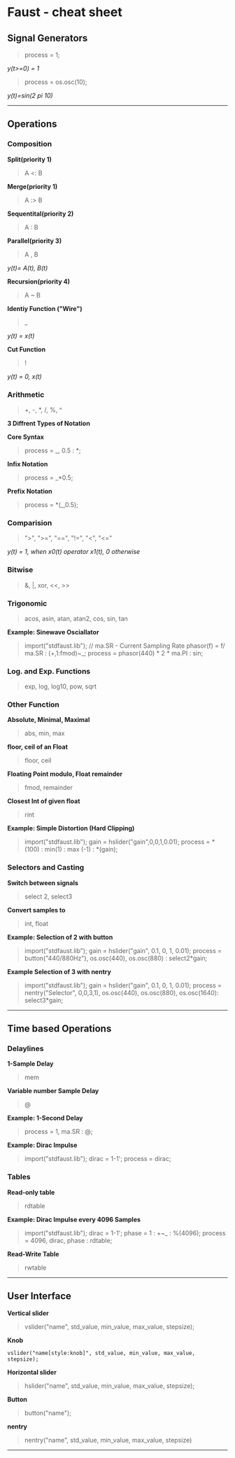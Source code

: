 # Faust - cheat sheet

## Signal Generators

> process = 1;

*y(t>=0) = 1*

> process = os.osc(10);

*y(t)=sin(2 pi 10)*

---

## Operations

### Composition

**Split(priority 1)**

> A <: B

**Merge(priority 1)**

> A :> B

**Sequentital(priority 2)**

> A : B

**Parallel(priority 3)**

> A , B

*y(t)= A(t), B(t)*

**Recursion(priority 4)**

> A ~ B


**Identiy Function ("Wire")**

> _

*y(t) = x(t)*

**Cut Function**

> !

*y(t) = 0, x(t)*


### Arithmetic

> +, -, *, /, %, ^

**3 Diffrent Types of Notation**

**Core Syntax**

> process = _, 0.5 : *;

**Infix Notation**

> process = _*0.5;

**Prefix Notation**

> process = *(_,0.5);

### Comparision

> ">", ">=", "==", "!=", "<", "<="

*y(t) = 1, when x0(t) operator  x1(t), 0 otherwise*

### Bitwise

> &, |, xor, <<, >>

### Trigonomic

> acos, asin, atan, atan2, cos, sin, tan

**Example: Sinewave Osciallator**

>import("stdfaust.lib");
>// ma.SR - Current Sampling Rate
>phasor(f) = f/ ma.SR : (+,1:fmod)~_;
>process = phasor(440) * 2 * ma.PI : sin; 

### Log. and Exp. Functions

> exp, log, log10, pow, sqrt

### Other Function

**Absolute, Minimal, Maximal**
> abs, min, max

**floor, ceil of an Float**
> floor, ceil

**Floating Point modulo, Float remainder**
> fmod, remainder

**Closest Int of given float**
> rint

**Example: Simple Distortion (Hard Clipping)**
> import("stdfaust.lib");
> gain = hslider("gain",0,0,1,0.01);
> process = *(100) : min(1) : max (-1) : *(gain);

### Selectors and Casting

**Switch between signals**
> select 2, select3

**Convert samples to**
> int, float

**Example: Selection of 2 with button**

> import("stdfaust.lib");
> gain = hslider("gain", 0.1, 0, 1, 0.01);
> process = button("440/880Hz"), os.osc(440), os.osc(880) : select2*gain;


**Example Selection of 3 with nentry**

> import("stdfaust.lib");
> gain = hslider("gain", 0.1, 0, 1, 0.01);
> process = nentry("Selector", 0,0,3,1), os.osc(440), os.osc(880), os.osc(1640): select3*gain;

---

## Time based Operations

### Delaylines

**1-Sample Delay**

> mem 

**Variable number Sample Delay** 

> @

**Example: 1-Second Delay**

> process = 1, ma.SR : @;

**Example: Dirac Impulse**

> import("stdfaust.lib");
> dirac = 1-1';
> process = dirac;


### Tables

**Read-only table**

> rdtable

**Example: Dirac Impulse every 4096 Samples**

> import("stdfaust.lib");
> dirac = 1-1';
> phase = 1 : +~_ : %(4096);
> process = 4096, dirac, phase : rdtable;

**Read-Write Table**

> rwtable

---

## User Interface

**Vertical slider**
> vslider("name", std_value, min_value, max_value, stepsize);

**Knob**

```
vslider("name[style:knob]", std_value, min_value, max_value, stepsize);
```

**Horizontal slider**
> hslider("name", std_value, min_value, max_value, stepsize);


**Button**

> button("name");

**nentry**

> nentry("name", std_value, min_value, max_value, stepsize)



---
